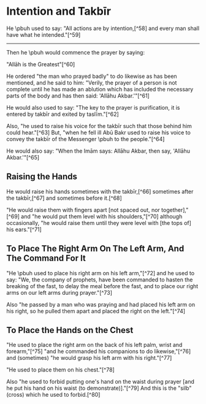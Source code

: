 

# Intention and Takbīr

He \pbuh used to say: "All actions are by intention,[^58] and every man shall have what he intended."[^59]

---

Then he \pbuh would commence the prayer by saying:

<!-- TODO fix this -->

<!-- ![](/images/salah/101.gif)   -->
"Allāh is the Greatest"[^60]

He ordered "the man who prayed badly" to do likewise as has been mentioned, and he said to him: "Verily, the prayer of a person is not complete until he has made an ablution which has included the necessary parts of the body and has then said: 'Allāhu Akbar.'"[^61]

He would also used to say: "The key to the prayer is purification, it is entered by takbīr and exited by taslīm."[^62]

Also, "he used to raise his voice for the takbīr such that those behind him could hear."[^63] But, "when he fell ill Abū Bakr used to raise his voice to convey the takbīr of the Messenger \pbuh to the people."[^64]

He would also say: "When the Imām says: Allāhu Akbar, then say, 'Allāhu Akbar.'"[^65]

## Raising the Hands

He would raise his hands sometimes with the takbīr,[^66] sometimes after the takbīr,[^67] and sometimes before it.[^68]

"He would raise them with fingers apart [not spaced out, nor together],"[^69] and "he would put them level with his shoulders,"[^70] although occasionally, "he would raise them until they were level with [the tops of] his ears."[^71]

## To Place The Right Arm On The Left Arm, And The Command For It

"He \pbuh used to place his right arm on his left arm,"[^72] and he used to say: "We, the company of prophets, have been commanded to hasten the breaking of the fast, to delay the meal before the fast, and to place our right arms on our left arms during prayer."[^73]

Also "he passed by a man who was praying and had placed his left arm on his right, so he pulled them apart and placed the right on the left."[^74]

## To Place the Hands on the Chest

"He used to place the right arm on the back of his left palm, wrist and forearm,"[^75] "and he commanded his companions to do likewise,"[^76] and (sometimes) "he would grasp his left arm with his right."[^77]

"He used to place them on his chest."[^78]

Also "he used to forbid putting one's hand on the waist during prayer [and he put his hand on his waist (to demonstrate)]."[^79] And this is the "silb" (cross) which he used to forbid.[^80]

